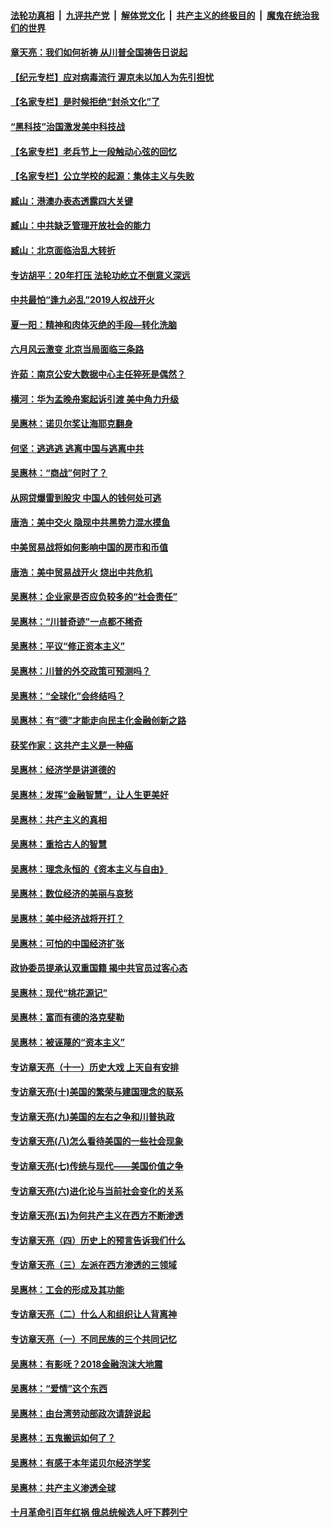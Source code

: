 

####  [法轮功真相](../../../../basic/blob/master/README.md?t=06252331) &nbsp;|&nbsp; [九评共产党](../../../../9ping.md/blob/master/README.md?t=06252331) &nbsp;|&nbsp; [解体党文化](../../../../jtdwh.md/blob/master/README.md?t=06252331)  &nbsp;|&nbsp; [共产主义的终极目的](../../../../gczydzjmd.md/blob/master/README.md?t=06252331) &nbsp;|&nbsp; [魔鬼在统治我们的世界](../../../../mgztzwmdsj.md/blob/master/README.md?t=06252331) 

#### [章天亮：我们如何祈祷 从川普全国祷告日说起](../pages/nsc423/n11944627.md?t=06252331) 

#### [【纪元专栏】应对病毒流行 渥京未以加人为先引担忧](../pages/nsc423/n11875714.md?t=06252331) 

#### [【名家专栏】是时候拒绝“封杀文化”了](../pages/nsc423/n11814093.md?t=06252331) 

#### [“黑科技”治国激发美中科技战](../pages/nsc423/n11638056.md?t=06252331) 

#### [【名家专栏】老兵节上一段触动心弦的回忆](../pages/nsc423/n11646016.md?t=06252331) 

#### [【名家专栏】公立学校的起源：集体主义与失败](../pages/nsc423/n11601833.md?t=06252331) 

#### [臧山：港澳办表态透露四大关键](../pages/nsc423/n11421628.md?t=06252331) 

#### [臧山：中共缺乏管理开放社会的能力](../pages/nsc423/n11407457.md?t=06252331) 

#### [臧山：北京面临治乱大转折](../pages/nsc423/n11406895.md?t=06252331) 

#### [专访胡平：20年打压 法轮功屹立不倒意义深远](../pages/nsc423/n11398800.md?t=06252331) 

#### [中共最怕“逢九必乱”2019人权战开火](../pages/nsc423/n11385248.md?t=06252331) 

#### [夏一阳：精神和肉体灭绝的手段—转化洗脑](../pages/nsc423/n11368250.md?t=06252331) 

#### [六月风云激变 北京当局面临三条路](../pages/nsc423/n11313668.md?t=06252331) 

#### [许茹：南京公安大数据中心主任猝死是偶然？](../pages/nsc423/n11064744.md?t=06252331) 

#### [横河：华为孟晚舟案起诉引渡 美中角力升级](../pages/nsc423/n11027230.md?t=06252331) 

#### [吴惠林：诺贝尔奖让海耶克翻身](../pages/nsc423/n10890049.md?t=06252331) 

#### [何坚：逃逃逃 逃离中国与逃离中共](../pages/nsc423/n10592891.md?t=06252331) 

#### [吴惠林：“商战”何时了？](../pages/nsc423/n10573558.md?t=06252331) 

#### [从网贷爆雷到股灾 中国人的钱何处可逃](../pages/nsc423/n10572800.md?t=06252331) 

#### [唐浩：美中交火 隐现中共黑势力混水摸鱼](../pages/nsc423/n10544040.md?t=06252331) 

#### [中美贸易战将如何影响中国的房市和币值](../pages/nsc423/n10543697.md?t=06252331) 

#### [唐浩：美中贸易战开火 烧出中共危机](../pages/nsc423/n10540126.md?t=06252331) 

#### [吴惠林：企业家是否应负较多的“社会责任”](../pages/nsc423/n10535022.md?t=06252331) 

#### [吴惠林：“川普奇迹”一点都不稀奇](../pages/nsc423/n10512808.md?t=06252331) 

#### [吴惠林：平议“修正资本主义”](../pages/nsc423/n10495724.md?t=06252331) 

#### [吴惠林：川普的外交政策可预测吗？](../pages/nsc423/n10462387.md?t=06252331) 

#### [吴惠林：“全球化”会终结吗？](../pages/nsc423/n10452838.md?t=06252331) 

#### [吴惠林：有“德”才能走向民主化金融创新之路](../pages/nsc423/n10432292.md?t=06252331) 

#### [获奖作家：这共产主义是一种癌](../pages/nsc423/n10431541.md?t=06252331) 

#### [吴惠林：经济学是讲道德的](../pages/nsc423/n10398014.md?t=06252331) 

#### [吴惠林：发挥“金融智慧”，让人生更美好](../pages/nsc423/n10375019.md?t=06252331) 

#### [吴惠林：共产主义的真相](../pages/nsc423/n10351394.md?t=06252331) 

#### [吴惠林：重拾古人的智慧](../pages/nsc423/n10337691.md?t=06252331) 

#### [吴惠林：理念永恒的《资本主义与自由》](../pages/nsc423/n10316274.md?t=06252331) 

#### [吴惠林：数位经济的美丽与哀愁](../pages/nsc423/n10292946.md?t=06252331) 

#### [吴惠林：美中经济战将开打？](../pages/nsc423/n10258825.md?t=06252331) 

#### [吴惠林：可怕的中国经济扩张](../pages/nsc423/n10219147.md?t=06252331) 

#### [政协委员提承认双重国籍 揭中共官员过客心态](../pages/nsc423/n10208809.md?t=06252331) 

#### [吴惠林：现代“桃花源记”](../pages/nsc423/n10185234.md?t=06252331) 

#### [吴惠林：富而有德的洛克斐勒](../pages/nsc423/n10142264.md?t=06252331) 

#### [吴惠林：被诬蔑的“资本主义”](../pages/nsc423/n10124816.md?t=06252331) 

#### [专访章天亮（十一）历史大戏 上天自有安排](../pages/nsc423/n10094905.md?t=06252331) 

#### [专访章天亮(十)美国的繁荣与建国理念的联系](../pages/nsc423/n10094899.md?t=06252331) 

#### [专访章天亮(九)美国的左右之争和川普执政](../pages/nsc423/n10094889.md?t=06252331) 

#### [专访章天亮(八)怎么看待美国的一些社会现象](../pages/nsc423/n10094857.md?t=06252331) 

#### [专访章天亮(七)传统与现代——美国价值之争](../pages/nsc423/n10093140.md?t=06252331) 

#### [专访章天亮(六)进化论与当前社会变化的关系](../pages/nsc423/n10092036.md?t=06252331) 

#### [专访章天亮(五)为何共产主义在西方不断渗透](../pages/nsc423/n10083620.md?t=06252331) 

#### [专访章天亮（四）历史上的预言告诉我们什么](../pages/nsc423/n10083606.md?t=06252331) 

#### [专访章天亮（三）左派在西方渗透的三领域](../pages/nsc423/n10081115.md?t=06252331) 

#### [吴惠林：工会的形成及其功能](../pages/nsc423/n10080633.md?t=06252331) 

#### [专访章天亮（二）什么人和组织让人背离神](../pages/nsc423/n10076637.md?t=06252331) 

#### [专访章天亮（一）不同民族的三个共同记忆](../pages/nsc423/n10074188.md?t=06252331) 

#### [吴惠林：有影呒？2018金融泡沫大地震](../pages/nsc423/n10040534.md?t=06252331) 

#### [吴惠林：“爱情”这个东西](../pages/nsc423/n10019423.md?t=06252331) 

#### [吴惠林：由台湾劳动部政次请辞说起](../pages/nsc423/n9979679.md?t=06252331) 

#### [吴惠林：五鬼搬运如何了？](../pages/nsc423/n9925338.md?t=06252331) 

#### [吴惠林：有感于本年诺贝尔经济学奖](../pages/nsc423/n9871883.md?t=06252331) 

#### [吴惠林：共产主义渗透全球](../pages/nsc423/n9812748.md?t=06252331) 

#### [十月革命引百年红祸 俄总统候选人吁下葬列宁](../pages/nsc423/n9810182.md?t=06252331) 

